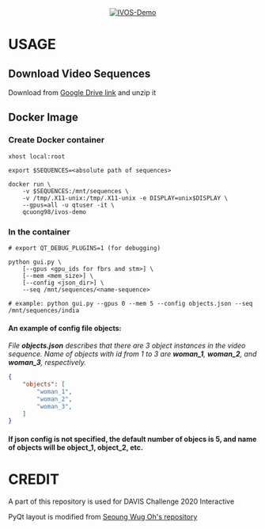 <div align="center">
  <a href="https://www.youtube.com/watch?v=x2lotmG0Ts4"><img src="https://img.youtube.com/vi/x2lotmG0Ts4/0.jpg" alt="IVOS-Demo"></a>
</div>

# USAGE

## Download Video Sequences

Download from [Google Drive link](https://drive.google.com/file/d/1j_BYZm8G7689nEKd4GGxNtcv4WpLxzUk/view?usp=sharing) and unzip it

## Docker Image

### Create Docker container
```
xhost local:root

export $SEQUENCES=<absolute path of sequences>

docker run \
	-v $SEQUENCES:/mnt/sequences \
	-v /tmp/.X11-unix:/tmp/.X11-unix -e DISPLAY=unix$DISPLAY \
	--gpus=all -u qtuser -it \
	qcuong98/ivos-demo
```

### In the container
```
# export QT_DEBUG_PLUGINS=1 (for debugging)

python gui.py \
	[--gpus <gpu_ids for fbrs and stm>] \
	[--mem <mem_size>] \
	[--config <json_dir>] \
	--seq /mnt/sequences/<name-sequence>

# example: python gui.py --gpus 0 --mem 5 --config objects.json --seq /mnt/sequences/india
```

#### An example of config file objects:
*File **objects.json** describes that there are 3 object instances in the video sequence. Name of objects with id from 1 to 3 are **woman_1**, **woman_2**, and **woman_3**, respectively.*
```json
{
    "objects": [
        "woman_1",
		"woman_2",
		"woman_3",
    ]
}
```
#### If json config is not specified, the default number of objecs is 5, and name of objects will be **object_1**, **object_2**, etc.

# CREDIT

A part of this repository is used for DAVIS Challenge 2020 Interactive

PyQt layout is modified from [Seoung Wug Oh's repository](https://github.com/seoungwugoh/ivs-demo)
